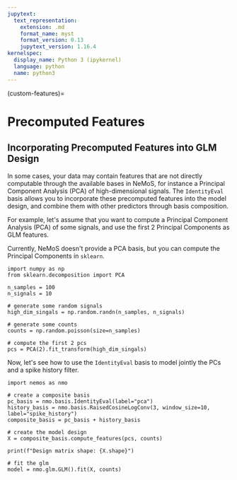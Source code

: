 ```yaml
---
jupytext:
  text_representation:
    extension: .md
    format_name: myst
    format_version: 0.13
    jupytext_version: 1.16.4
kernelspec:
  display_name: Python 3 (ipykernel)
  language: python
  name: python3
---
```


(custom-features)=
# Precomputed Features

## Incorporating Precomputed Features into GLM Design

In some cases, your data may contain features that are not directly computable through the available bases in NeMoS, for instance a Principal Component Analysis (PCA) of high-dimensional signals. 
The `IdentityEval` basis allows you to incorporate these precomputed features into the model design, and combine them with other predictors through basis composition.

For example, let's assume that you want to compute a Principal Component Analysis (PCA) of some signals, and use 
the first 2 Principal Components as GLM features. 

Currently, NeMoS doesn't provide a PCA basis, but you can compute the Principal Components in `sklearn`.

```{code-cell} ipython3
import numpy as np
from sklearn.decomposition import PCA

n_samples = 100
n_signals = 10

# generate some random signals
high_dim_singals = np.random.randn(n_samples, n_signals)

# generate some counts
counts = np.random.poisson(size=n_samples)

# compute the first 2 pcs
pcs = PCA(2).fit_transform(high_dim_singals)
```

Now, let's see how to use the `IdentityEval` basis to model jointly the PCs and a spike history filter.

```{code-cell} ipython3
import nemos as nmo

# create a composite basis 
pc_basis = nmo.basis.IdentityEval(label="pca")
history_basis = nmo.basis.RaisedCosineLogConv(3, window_size=10, label="spike_history")
composite_basis = pc_basis + history_basis

# create the model design
X = composite_basis.compute_features(pcs, counts)

print(f"Design matrix shape: {X.shape}")

# fit the glm
model = nmo.glm.GLM().fit(X, counts)
```

```{code-cell} ipython3

```
